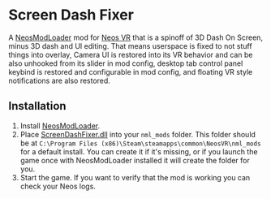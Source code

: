 # Screen Dash Fixer

A [NeosModLoader](https://github.com/neos-modding-group/NeosModLoader) mod for [Neos VR](https://neos.com/) that is a spinoff of 3D Dash On Screen, minus 3D dash and UI editing. That means userspace is fixed to not stuff things into overlay, Camera UI is restored into its VR behavior and can be also unhooked from its slider in mod config, desktop tab control panel keybind is restored and configurable in mod config, and floating VR style notifications are also restored.

## Installation
1. Install [NeosModLoader](https://github.com/zkxs/NeosModLoader).
1. Place [ScreenDashFixer.dll](https://github.com/rampa3/ScreenDashFixer/releases/latest/download/ScreenDashFixer.dll) into your `nml_mods` folder. This folder should be at `C:\Program Files (x86)\Steam\steamapps\common\NeosVR\nml_mods` for a default install. You can create it if it's missing, or if you launch the game once with NeosModLoader installed it will create the folder for you.
1. Start the game. If you want to verify that the mod is working you can check your Neos logs.
